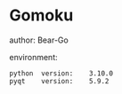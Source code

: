 # Gomoku
author: Bear-Go

environment:

    python  version:    3.10.0
    pyqt    version:    5.9.2
